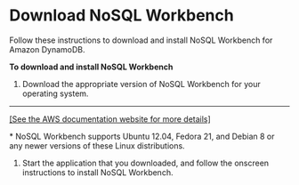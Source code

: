 # Download NoSQL Workbench<a name="workbench.settingup"></a>

Follow these instructions to download and install NoSQL Workbench for Amazon DynamoDB\.

**To download and install NoSQL Workbench**

1. Download the appropriate version of NoSQL Workbench for your operating system\.  
****    
[\[See the AWS documentation website for more details\]](./workbench.settingup.html)

   \* NoSQL Workbench supports Ubuntu 12\.04, Fedora 21, and Debian 8 or any newer versions of these Linux distributions\.

1. Start the application that you downloaded, and follow the onscreen instructions to install NoSQL Workbench\.